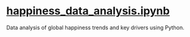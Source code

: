 # [happiness_data_analysis.ipynb](https://github.com/nishaverma24-bot/happiness_data_analysis)
Data analysis of global happiness trends and key drivers using Python.
